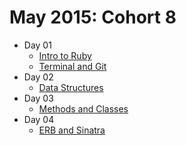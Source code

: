 # May 2015: Cohort 8
  
  * Day 01
    - [Intro to Ruby](https://github.com/CodeCoreYVR/may_2015_ruby/blob/master/day_01/intro_to_ruby.md)
    - [Terminal and Git](https://github.com/CodeCoreYVR/may_2015_ruby/tree/master/day_01/terminal_and_git)
  * Day 02
    - [Data Structures](https://github.com/CodeCoreYVR/may_2015_ruby/tree/master/day_02)
  * Day 03
    - [Methods and Classes](https://github.com/CodeCoreYVR/may_2015_ruby/tree/master/day_03)
  * Day 04
    - [ERB and Sinatra](https://github.com/CodeCoreYVR/may_2015_ruby/tree/master/day_04)
